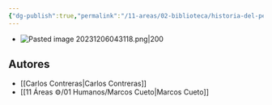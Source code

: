 ```yaml
---
{"dg-publish":true,"permalink":"/11-areas/02-biblioteca/historia-del-peru-contemporaneo/","noteIcon":""}
---
```


- ![Pasted image 20231206043118.png|200](/img/user/02%20Image/Pasted%20image%2020231206043118.png)
## Autores
- [[Carlos Contreras\|Carlos Contreras]]
- [[11 Áreas ⚙/01 Humanos/Marcos Cueto\|Marcos Cueto]]